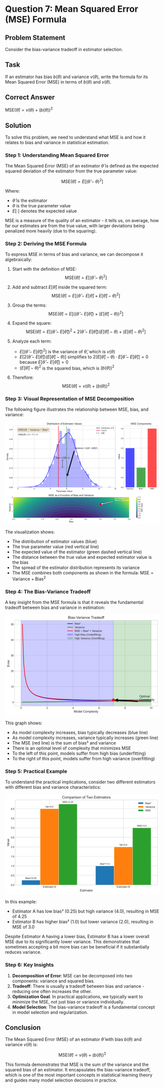 # Question 7: Mean Squared Error (MSE) Formula

## Problem Statement
Consider the bias-variance tradeoff in estimator selection.

## Task
If an estimator has bias $b(\theta)$ and variance $v(\theta)$, write the formula for its Mean Squared Error (MSE) in terms of $b(\theta)$ and $v(\theta)$.

## Correct Answer
$\text{MSE}(\hat{\theta}) = v(\theta) + (b(\theta))^2$

## Solution

To solve this problem, we need to understand what MSE is and how it relates to bias and variance in statistical estimation.

### Step 1: Understanding Mean Squared Error

The Mean Squared Error (MSE) of an estimator $\hat{\theta}$ is defined as the expected squared deviation of the estimator from the true parameter value:

$$\text{MSE}(\hat{\theta}) = E[(\hat{\theta} - \theta)^2]$$

Where:
- $\hat{\theta}$ is the estimator
- $\theta$ is the true parameter value
- $E[\cdot]$ denotes the expected value

MSE is a measure of the quality of an estimator - it tells us, on average, how far our estimates are from the true value, with larger deviations being penalized more heavily (due to the squaring).

### Step 2: Deriving the MSE Formula

To express MSE in terms of bias and variance, we can decompose it algebraically:

1. Start with the definition of MSE:
   $$\text{MSE}(\hat{\theta}) = E[(\hat{\theta} - \theta)^2]$$

2. Add and subtract $E[\hat{\theta}]$ inside the squared term:
   $$\text{MSE}(\hat{\theta}) = E[(\hat{\theta} - E[\hat{\theta}] + E[\hat{\theta}] - \theta)^2]$$

3. Group the terms:
   $$\text{MSE}(\hat{\theta}) = E[((\hat{\theta} - E[\hat{\theta}]) + (E[\hat{\theta}] - \theta))^2]$$

4. Expand the square:
   $$\text{MSE}(\hat{\theta}) = E[(\hat{\theta} - E[\hat{\theta}])^2 + 2(\hat{\theta} - E[\hat{\theta}])(E[\hat{\theta}] - \theta) + (E[\hat{\theta}] - \theta)^2]$$

5. Analyze each term:
   - $E[(\hat{\theta} - E[\hat{\theta}])^2]$ is the variance of $\hat{\theta}$, which is $v(\theta)$
   - $E[2(\hat{\theta} - E[\hat{\theta}])(E[\hat{\theta}] - \theta)]$ simplifies to $2(E[\hat{\theta}] - \theta) \cdot E[\hat{\theta} - E[\hat{\theta}]] = 0$ because $E[\hat{\theta} - E[\hat{\theta}]] = 0$
   - $(E[\hat{\theta}] - \theta)^2$ is the squared bias, which is $(b(\theta))^2$

6. Therefore:
   $$\text{MSE}(\hat{\theta}) = v(\theta) + (b(\theta))^2$$

### Step 3: Visual Representation of MSE Decomposition

The following figure illustrates the relationship between MSE, bias, and variance:

![MSE Decomposition](../Images/L2_3_7/mse_decomposition.png)

The visualization shows:
- The distribution of estimator values (blue) 
- The true parameter value (red vertical line)
- The expected value of the estimator (green dashed vertical line)
- The distance between the true value and expected estimator value is the bias
- The spread of the estimator distribution represents its variance
- The MSE combines both components as shown in the formula: $\text{MSE} = \text{Variance} + \text{Bias}^2$

### Step 4: The Bias-Variance Tradeoff

A key insight from the MSE formula is that it reveals the fundamental tradeoff between bias and variance in estimation:

![Bias-Variance Tradeoff](../Images/L2_3_7/bias_variance_tradeoff.png)

This graph shows:
- As model complexity increases, bias typically decreases (blue line)
- As model complexity increases, variance typically increases (green line)
- The MSE (red line) is the sum of bias² and variance
- There is an optimal level of complexity that minimizes MSE
- To the left of this point, models suffer from high bias (underfitting)
- To the right of this point, models suffer from high variance (overfitting)

### Step 5: Practical Example

To understand the practical implications, consider two different estimators with different bias and variance characteristics:

![Estimator Comparison](../Images/L2_3_7/estimator_comparison.png)

In this example:
- Estimator A has low bias² (0.25) but high variance (4.0), resulting in MSE of 4.25
- Estimator B has higher bias² (1.0) but lower variance (2.0), resulting in MSE of 3.0

Despite Estimator A having a lower bias, Estimator B has a lower overall MSE due to its significantly lower variance. This demonstrates that sometimes accepting a bit more bias can be beneficial if it substantially reduces variance.

### Step 6: Key Insights

1. **Decomposition of Error**: MSE can be decomposed into two components: variance and squared bias.
2. **Tradeoff**: There is usually a tradeoff between bias and variance - reducing one often increases the other.
3. **Optimization Goal**: In practical applications, we typically want to minimize the MSE, not just bias or variance individually.
4. **Model Selection**: The bias-variance tradeoff is a fundamental concept in model selection and regularization.

## Conclusion

The Mean Squared Error (MSE) of an estimator $\hat{\theta}$ with bias $b(\theta)$ and variance $v(\theta)$ is:

$$\text{MSE}(\hat{\theta}) = v(\theta) + (b(\theta))^2$$

This formula demonstrates that MSE is the sum of the variance and the squared bias of an estimator. It encapsulates the bias-variance tradeoff, which is one of the most important concepts in statistical learning theory and guides many model selection decisions in practice. 